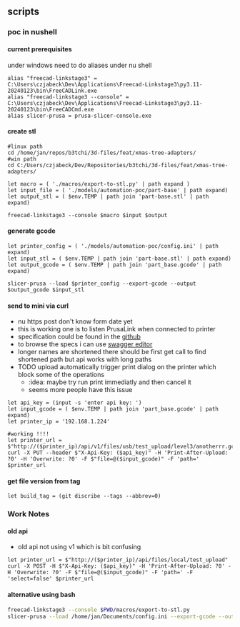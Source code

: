 ## scripts
### poc in nushell

#### current prerequisites
under windows need to do aliases under nu shell
```nu
alias "freecad-linkstage3" = C:\Users\czjabeck\Dev\Applications\Freecad-Linkstage3\py3.11-20240123\bin\FreeCADLink.exe
alias "freecad-linkstage3 --console" = C:\Users\czjabeck\Dev\Applications\Freecad-Linkstage3\py3.11-20240123\bin\FreeCADCmd.exe
alias slicer-prusa = prusa-slicer-console.exe
```

#### create stl
```nu
#linux path
cd /home/jan/repos/b3tchi/3d-files/feat/xmas-tree-adapters/
#win path
cd C:/Users/czjabeck/Dev/Repositories/b3tchi/3d-files/feat/xmas-tree-adapters/

let macro = ( './macros/export-to-stl.py' | path expand )
let input_file = ( './models/automation-poc/part-base' | path expand)
let output_stl = ( $env.TEMP | path join 'part-base.stl' | path expand)

freecad-linkstage3 --console $macro $input $output 
```
#### generate gcode
```nu
let printer_config = ( './models/automation-poc/config.ini' | path expand)
let input_stl = ( $env.TEMP | path join 'part-base.stl' | path expand)
let output_gcode = ( $env.TEMP | path join 'part_base.gcode' | path expand)

slicer-prusa --load $printer_config --export-gcode --output $output_gcode $input_stl
```

#### send to mini via curl
- nu https post don't know form date yet
- this is working one is to listen PrusaLink when connected to printer
- specification could be found in the [github](https://github.com/prusa3d/Prusa-Link-Web/blob/master/spec/openapi.yaml)
- to browse the specs i can use [swagger editor](https://editor.swagger.io/)
- longer names are shortened there should be first get call to find shortened path but api works with long paths
- TODO upload automatically trigger print dialog on the printer which block some of the operations
  - :idea: maybe try run print immediatly and then cancel it 
  - seems more people have this issue

```nu
let api_key = (input -s 'enter api key: ')
let input_gcode = ( $env.TEMP | path join 'part_base.gcode' | path expand)
let printer_ip = '192.168.1.224'

#working !!!!
let printer_url = $"http://($printer_ip)/api/v1/files/usb/test_upload/level3/anotherrr.gcode"
curl -X PUT --header $"X-Api-Key: ($api_key)" -H 'Print-After-Upload: ?0' -H 'Overwrite: ?0' -F $"file=@($input_gcode)" -F 'path=' $printer_url

```
#### get file version from tag
```nu
let build_tag = (git discribe --tags --abbrev=0)
```



### Work Notes


#### old api 
- old api not using v1 which is bit confusing
```nu
let printer_url = $"http://($printer_ip)/api/files/local/test_upload"
curl -X POST -H $"X-Api-Key: ($api_key)" -H 'Print-After-Upload: ?0' -H 'Overwrite: ?0' -F $"file=@($input_gcode)" -F 'path=' -F 'select=false' $printer_url
```
#### alternative using bash
```bash
freecad-linkstage3 --console $PWD/macros/export-to-stl.py
slicer-prusa --load /home/jan/Documents/config.ini --export-gcode --output /home/jan/Documents/test.gcode /home/jan/Documents/part-base.stl
```

